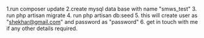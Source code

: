 1.run composer update 
2.create mysql data base with name "smws_test"
3. run php artisan migrate
4. run php artisan db:seed
5. this will create user as "shekhar@gmail.com" and password as "password"
6. get in touch with me if any other details required.
